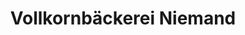 ---
title: "Vollkornbäckerei Niemand"
url: /herdecke/vollkornbaeckerei-niemand/
shop: Supermarkt
---